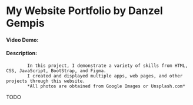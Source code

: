 # My Website Portfolio by Danzel Gempis
#### Video Demo:  <URL HERE>
#### Description:
            In this project, I demonstrate a variety of skills from HTML, CSS, JavaScript, BootStrap, and Figma.
            I created and displayed multiple apps, web pages, and other projects through this website. 
            *All photos are obtained from Google Images or Unsplash.com*
TODO
